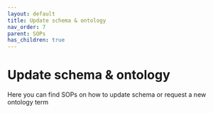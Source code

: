 ```yaml
---
layout: default
title: Update schema & ontology
nav_order: 7
parent: SOPs
has_children: true
---
```

# Update schema & ontology

Here you can find SOPs on how to update schema or request a new ontology term